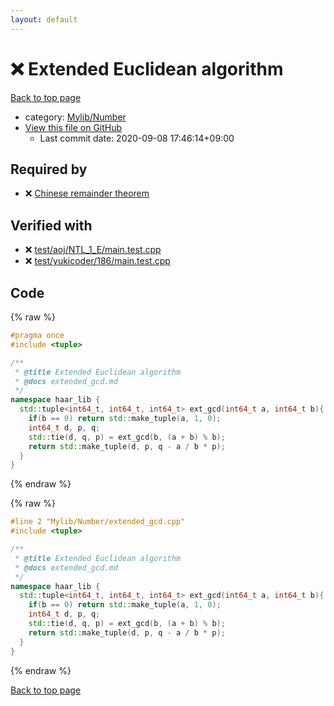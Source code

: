 ```yaml
---
layout: default
---
```


<!-- mathjax config similar to math.stackexchange -->
<script type="text/javascript" async
  src="https://cdnjs.cloudflare.com/ajax/libs/mathjax/2.7.5/MathJax.js?config=TeX-MML-AM_CHTML">
</script>
<script type="text/x-mathjax-config">
  MathJax.Hub.Config({
    TeX: { equationNumbers: { autoNumber: "AMS" }},
    tex2jax: {
      inlineMath: [ ['$','$'] ],
      processEscapes: true
    },
    "HTML-CSS": { matchFontHeight: false },
    displayAlign: "left",
    displayIndent: "2em"
  });
</script>

<script type="text/javascript" src="https://cdnjs.cloudflare.com/ajax/libs/jquery/3.4.1/jquery.min.js"></script>
<script src="https://cdn.jsdelivr.net/npm/jquery-balloon-js@1.1.2/jquery.balloon.min.js" integrity="sha256-ZEYs9VrgAeNuPvs15E39OsyOJaIkXEEt10fzxJ20+2I=" crossorigin="anonymous"></script>
<script type="text/javascript" src="../../../assets/js/copy-button.js"></script>
<link rel="stylesheet" href="../../../assets/css/copy-button.css" />


# :x: Extended Euclidean algorithm

<a href="../../../index.html">Back to top page</a>

* category: <a href="../../../index.html#5fda78fda98ef9fc0f87c6b50d529f19">Mylib/Number</a>
* <a href="{{ site.github.repository_url }}/blob/master/Mylib/Number/extended_gcd.cpp">View this file on GitHub</a>
    - Last commit date: 2020-09-08 17:46:14+09:00




## Required by

* :x: <a href="chinese_remainder_algorithm.cpp.html">Chinese remainder theorem</a>


## Verified with

* :x: <a href="../../../verify/test/aoj/NTL_1_E/main.test.cpp.html">test/aoj/NTL_1_E/main.test.cpp</a>
* :x: <a href="../../../verify/test/yukicoder/186/main.test.cpp.html">test/yukicoder/186/main.test.cpp</a>


## Code

<a id="unbundled"></a>
{% raw %}
```cpp
#pragma once
#include <tuple>

/**
 * @title Extended Euclidean algorithm
 * @docs extended_gcd.md
 */
namespace haar_lib {
  std::tuple<int64_t, int64_t, int64_t> ext_gcd(int64_t a, int64_t b){
    if(b == 0) return std::make_tuple(a, 1, 0);
    int64_t d, p, q;
    std::tie(d, q, p) = ext_gcd(b, (a + b) % b);
    return std::make_tuple(d, p, q - a / b * p);
  }
}

```
{% endraw %}

<a id="bundled"></a>
{% raw %}
```cpp
#line 2 "Mylib/Number/extended_gcd.cpp"
#include <tuple>

/**
 * @title Extended Euclidean algorithm
 * @docs extended_gcd.md
 */
namespace haar_lib {
  std::tuple<int64_t, int64_t, int64_t> ext_gcd(int64_t a, int64_t b){
    if(b == 0) return std::make_tuple(a, 1, 0);
    int64_t d, p, q;
    std::tie(d, q, p) = ext_gcd(b, (a + b) % b);
    return std::make_tuple(d, p, q - a / b * p);
  }
}

```
{% endraw %}

<a href="../../../index.html">Back to top page</a>

